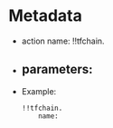 # Metadata

- action name: !!tfchain.
- parameters:
  - 

- Example:
  
  ```
  !!tfchain.
	  name: 
  ```